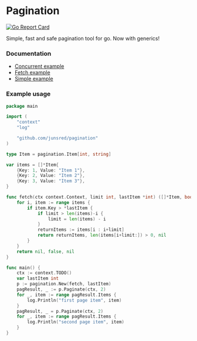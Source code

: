 # Pagination

[![Go Report Card](https://goreportcard.com/badge/github.com/junsred/pagination)](https://goreportcard.com/report/github.com/junsred/pagination)

Simple, fast and safe pagination tool for go. Now with generics!

### Documentation

- [Concurrent example](https://github.com/junsred/pagination/tree/main/_examples/concurrent)
- [Fetch example](https://github.com/junsred/pagination/tree/main/_examples/fetch)
- [Simple example](https://github.com/junsred/pagination/tree/main/_examples/simple)

### Example usage

```go
package main

import (
	"context"
	"log"

	"github.com/junsred/pagination"
)

type Item = pagination.Item[int, string]

var items = []*Item{
	{Key: 1, Value: "Item 1"},
	{Key: 2, Value: "Item 2"},
	{Key: 3, Value: "Item 3"},
}

func fetch(ctx context.Context, limit int, lastItem *int) ([]*Item, bool, error) {
	for i, item := range items {
		if item.Key > *lastItem {
			if limit > len(items)-i {
				limit = len(items) - i
			}
			returnItems := items[i : i+limit]
			return returnItems, len(items[i+limit:]) > 0, nil
		}
	}
	return nil, false, nil
}

func main() {
	ctx := context.TODO()
	var lastItem int
	p := pagination.New(fetch, lastItem)
	pagResult, _ := p.Paginate(ctx, 2)
	for _, item := range pagResult.Items {
		log.Println("first page item", item)
	}
	pagResult, _ = p.Paginate(ctx, 2)
	for _, item := range pagResult.Items {
		log.Println("second page item", item)
	}
}

```
